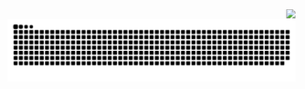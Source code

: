 <img align="right" src="https://komarev.com/ghpvc/?username=your-Hemu-unk&color=91aaff=PROFILE+VIEWS" />
<br>
  <img alt="snake eating my contributions" src="https://raw.githubusercontent.com/salesp07/salesp07/output/github-contribution-grid-snake.svg" />
  <br/><br/><br/>
</div>
